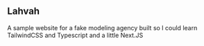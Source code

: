 ## Lahvah

A sample website for a fake modeling agency built so I could learn TailwindCSS and Typescript and a little Next.JS